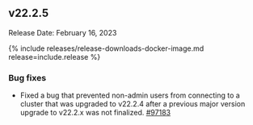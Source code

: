 ## v22.2.5

Release Date: February 16, 2023

{% include releases/release-downloads-docker-image.md release=include.release %}

<h3 id="v22-2-5-miscellaneous">Bug fixes</h3>

- Fixed a bug that prevented non-admin users from connecting to a cluster that was upgraded to v22.2.4 after a previous major version upgrade to v22.2.x was not finalized. [#97183](https://github.com/cockroachdb/cockroach/pull/97183)
